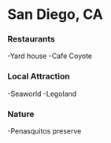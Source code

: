 # San Diego, CA

### Restaurants
 -Yard house
 -Cafe Coyote
 
### Local Attraction
 -Seaworld
 -Legoland
 
### Nature
-Penasquitos preserve
